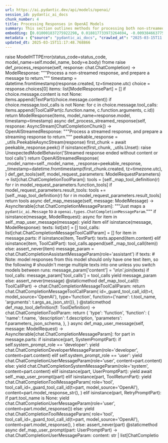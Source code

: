 ```yaml
---
url: https://ai.pydantic.dev/api/models/openai/
session_id: pydantic_ai_docs
chunk_number: 4
title: Processing Responses in OpenAI Models
summary: This section outlines methods for processing both non-streamed and streamed responses from the OpenAI API. The non-streamed response method processes the completion response into a structured format, while the streamed response method adapts to handle incoming data in real-time.
embedding: [0.010001837275922298, 0.018817733973264694, -0.00938466377556324, -0.02613910287618637, 0.005869196727871895, -0.045089952647686005, -0.00570280198007822, 0.0033490725327283144, 0.028970837593078613, 0.0023688562214374542, 0.03536039590835571, -0.04521096497774124, 0.008900606073439121, 0.02589707262814045, -0.036643147468566895, -0.026090696454048157, -0.006359304767102003, 0.028753012418746948, 0.007841730490326881, 0.06312108784914017, 0.039474885910749435, 0.0071761514991521835, -0.013263174332678318, 0.0232105553150177, 0.012537088245153427, 0.001017277012579143, -0.01778911054134369, 0.07154369354248047, -0.03020518459379673, -0.029406489804387093, 0.01644585095345974, -0.01466694101691246, -0.0538271889090538, -0.07076919823884964, 0.02613910287618637, -0.005711877718567848, -0.03569923713803291, 0.033182136714458466, 0.0011488801101222634, 0.023500988259911537, 0.012827522121369839, -0.026550550013780594, -0.020136790350079536, 0.029188664630055428, -0.015683460980653763, 0.04424285143613815, -0.03373880311846733, 0.022690191864967346, -0.006480318959802389, 0.030689241364598274, -0.031802572309970856, 0.030665040016174316, 0.03589285910129547, -0.024977363646030426, -0.018442587926983833, -0.0009121457696892321, -0.052181392908096313, 0.00034092014539055526, -0.022823307663202286, 0.0022750699426978827, -0.019362296909093857, -0.0454045869410038, -0.015828678384423256, -0.019483312964439392, -0.03635271266102791, -0.02935808338224888, -0.05566660687327385, 0.0016563840908929706, -0.02882562018930912, 0.026477942243218422, -0.018152154982089996, 0.015078389085829258, -0.025945479050278664, 0.000744994671549648, -0.020536137744784355, -0.004032803699374199, -0.01029227115213871, 0.024360191076993942, -0.008325788192451, -0.010709770955145359, -0.02596968226134777, -0.00028703093994408846, -0.030229387804865837, -0.026550550013780594, -0.028970837593078613, -0.03323054313659668, -0.07919179648160934, -0.0322866328060627, -0.026550550013780594, -0.034295469522476196, -0.033714599907398224, 0.03310953080654144, -0.03388402238488197, 0.02848678082227707, 0.0757065862417221, 0.01140560396015644, -0.01042538695037365, 0.019350197166204453, 0.025509826838970184, 0.020027875900268555, 0.05421443283557892, 0.0027318992651998997, -0.05189095810055733, 0.012815420515835285, 0.04731661453843117, -0.030786054208874702, 0.0035941265523433685, 0.007539194542914629, -0.04223401099443436, -0.013359985314309597, -0.04383140057325363, 0.004698382690548897, -0.03199619799852371, 0.012083283625543118, -0.011375349946320057, -0.023198453709483147, -0.009632742963731289, 0.004634850192815065, 0.0009832417126744986, 0.003173601580783725, -0.03269807994365692, -0.0005808689165860415, 0.0040902853943407536, -0.035675033926963806, -0.028704605996608734, -0.030689241364598274, 0.01765599474310875, -0.06283065676689148, -0.04528357461094856, -0.001542933052405715, 0.029648518189787865, 0.016094909980893135, 0.00621408736333251, -0.07135006785392761, -0.012046979740262032, -0.0023824702948331833, -0.011278538033366203, -0.0011761083733290434, -0.021298527717590332, 0.0006254930049180984, -0.013831941410899162, -0.014243390411138535, -0.05532776564359665, 0.003427731804549694, -0.03388402238488197, -0.005478925071656704, -0.036013875156641006, -0.003842205973342061, -0.03410184755921364, -0.028849823400378227, -0.01967693492770195, 0.013263174332678318, -0.046130675822496414, 0.028680402785539627, 0.00834394060075283, -0.007121695205569267, 0.021141208708286285, 0.02976953238248825, 0.04286328703165054, -0.04402502626180649, -0.019822152331471443, -0.01597389578819275, -0.044484879821538925, -0.003476137528195977, -0.02149214968085289, -0.05116487294435501, -0.006114250514656305, 0.009541982784867287, -0.04269386827945709, -0.017547082155942917, 0.005152186378836632, 0.0003838424163404852, -0.051310088485479355, 0.028777215629816055, 0.005512204021215439, -0.039474885910749435, -0.05387559533119202, -0.06224978715181351, -0.015066288411617279, -0.039837926626205444, -0.03613488748669624, 0.009929228574037552, -0.04571922495961189, -0.030084170401096344, -0.03753865510225296, 0.005838942714035511, 0.02037881873548031, 0.009390714578330517, 0.011986472643911839, 0.02162526547908783, -0.004677204880863428, 0.030350401997566223, 0.055618200451135635, 0.01467904169112444, 0.0026154229417443275, -0.03277068957686424, 0.0766746997833252, -0.033448368310928345, -0.012682304717600346, 0.0021858219988644123, 0.012065132148563862, 0.02079026773571968, 0.04196777939796448, -0.043976619839668274, 0.02933388203382492, -0.013892448507249355, -0.011744443327188492, 0.04780067130923271, -0.026477942243218422, -0.04995472729206085, 0.012670204043388367, -0.045089952647686005, 0.02684098482131958, 0.009656946174800396, -0.020947586745023727, -0.02717982605099678, -0.050196755677461624, -0.004698382690548897, -0.06249181553721428, 0.020124688744544983, -0.04179836064577103, 0.07110803574323654, 0.03911184147000313, 0.01981005072593689, -0.03589285910129547, 0.03400503471493721, -0.008101911284029484, -0.04041879624128342, -0.019785847514867783, -0.007823578082025051, -0.003690937999635935, 0.009088178165256977, -0.0011738393222913146, -0.013989260420203209, 0.005796588025987148, -0.07711035013198853, 0.027567071840167046, -0.010758176445960999, 0.04985791817307472, -0.019398601725697517, -0.0031312466599047184, -0.006861514411866665, 0.038288943469524384, 0.001002150122076273, 0.019955268129706383, 0.023585699498653412, 0.008428649976849556, -0.024977363646030426, 0.01927758753299713, 0.05029356852173805, 0.06118486076593399, -0.06428282707929611, -0.0016624347772449255, -0.0055333818309009075, -0.028341563418507576, -0.019289689138531685, 0.01657896675169468, 0.02058454230427742, -0.059345442801713943, -0.0023703686892986298, 0.023694612085819244, 0.06215297430753708, -0.0403703898191452, 0.024602219462394714, -0.0038028762210160494, -0.021879397332668304, 0.014098173007369041, -0.029479097574949265, 0.027083013206720352, -0.013952955603599548, 0.034731119871139526, 0.030568227171897888, 0.023537293076515198, 0.00038024981040507555, -0.050099946558475494, -0.0003097211301792413, 0.02872880920767784, 0.013904550112783909, 0.015477736480534077, -0.042935896664857864, -0.002501972019672394, 0.024783741682767868, 0.056925155222415924, 0.020741861313581467, -0.00926970038563013, -0.00023824702657293528, 0.030277792364358902, -0.04334734380245209, -0.0018802606500685215, -0.014812157489359379, -0.016966212540864944, 0.03419865667819977, 0.003869434120133519, -0.017982734367251396, 0.04985791817307472, 0.0383373498916626, 0.021806787699460983, -0.005494052078574896, 0.009124482981860638, 0.009898974560201168, -0.00016374755068682134, 0.009632742963731289, 0.009802163578569889, 0.01981005072593689, -0.00943306926637888, 0.006873615551739931, 0.008906656876206398, -0.027470260858535767, 0.01839418336749077, -0.010298321954905987, 0.04177415743470192, 0.043540965765714645, -0.04584024101495743, -0.029043447226285934, -0.016119113191962242, -0.010776328854262829, -0.0013356959680095315, -0.010062344372272491, 0.0437345914542675, -0.02371881529688835, -0.026211710646748543, 0.030132576823234558, -0.009481474757194519, 0.0039692712016403675, 0.00923339556902647, 0.03591706231236458, 0.009178939275443554, 0.013214767910540104, 0.004764940589666367, 0.05024516209959984, -0.005472874268889427, -0.0296001136302948, -0.01964063011109829, 0.040176767855882645, 0.032335035502910614, 0.009832416661083698, -0.027978520840406418, -0.015029983595013618, 0.04286328703165054, 0.017038822174072266, -0.004069108050316572, -0.033182136714458466, -0.0645732656121254, 0.01207723282277584, -0.0003274951013736427, 0.0004265756288077682, 0.023767219856381416, 0.0322866328060627, -0.02831736020743847, 0.0025534029118716717, 0.005109831225126982, 0.003957169596105814, 0.007853832095861435, -0.007793324999511242, -0.0010044191731140018, 0.02011258713901043, 0.016796793788671494, -0.0027999698650091887, 0.012416073121130466, -0.010001837275922298, 0.005445646122097969, 0.014751650393009186, 0.002184309298172593, -0.021346934139728546, -0.016506358981132507, 0.0649121031165123, 0.010540351271629333, -0.04419444501399994, -0.024602219462394714, -0.03981372341513634, -0.0040902853943407536, -0.012936435639858246, -0.031003879383206367, 0.004870828241109848, -0.05905500799417496, -0.015029983595013618, -0.016240127384662628, 0.03260126709938049, -0.013057449832558632, 0.026381131261587143, 0.05905500799417496, -0.0017244546907022595, -0.012948536314070225, -0.0010187895968556404, -0.00480124494060874, 0.03243184834718704, 0.03139112517237663, 0.0066376375034451485, -0.05271385610103607, 0.031028082594275475, 0.01563505455851555, -0.07052716612815857, -0.030084170401096344, 0.029406489804387093, 0.04799429699778557, 0.06781645119190216, 0.0037242169491946697, 0.035263583064079285, 0.024565914645791054, -0.008216874673962593, 0.02071765810251236, 0.027083013206720352, 0.012282957322895527, 0.02109280228614807, -0.007393977604806423, 0.03925705701112747, -0.00033562578028067946, -0.006940173450857401, 0.03993473947048187, 0.02166157029569149, 0.06481529027223587, -0.05905500799417496, 0.019652731716632843, -0.0015565472422167659, 0.030616633594036102, -0.04632429778575897, -0.002842324785888195, 0.02529200166463852, 0.02128642611205578, -0.01876932755112648, -0.014013462699949741, -0.04208879545331001, -0.003869434120133519, 0.011768646538257599, -0.034295469522476196, 0.04668734222650528, 0.034731119871139526, -0.05566660687327385, 0.03635271266102791, -0.000349239882780239, -0.03804691508412361, -0.01358991302549839, 0.05721559002995491, 0.006341152358800173, -0.0014362891670316458, -0.004398872144520283, 0.0007113375468179584, 0.006692094262689352, -0.038724593818187714, -0.01803113892674446, 0.0339808315038681, -0.04351676255464554, -0.006159631069749594, 0.038458362221717834, -0.023864032700657845, -0.017619691789150238, -0.03054402396082878, 0.017885923385620117, -0.027083013206720352, -0.012452377937734127, 0.013577811419963837, -0.021806787699460983, 0.028535187244415283, 0.00482544768601656, -0.0454045869410038, -0.06767123192548752, 0.026308521628379822, 0.050535596907138824, 0.04390401020646095, -0.014836360700428486, 0.057506024837493896, 0.0011443420080468059, 0.016929909586906433, 3.583159559639171e-05, -0.014824259094893932, 0.0012396408710628748, -0.038095321506261826, 0.022351352497935295, -0.0036183292977511883, 0.0265747532248497, -0.014267593622207642, 0.04826052859425545, -0.004314161837100983, -0.005690700374543667, 0.022206135094165802, -0.07406079024076462, 0.029237069189548492, 0.039208654314279556, 0.005258074030280113, 0.025001566857099533, 0.0016170544549822807, -0.025485623627901077, 0.003554796800017357, 0.018793530762195587, -0.015126795507967472, 0.08795323967933655, -0.0069341231137514114, -0.036909379065036774, 0.006613434758037329, 0.05949065834283829, -0.008138216100633144, 0.012488681823015213, -0.02529200166463852, -0.01264600083231926, 0.00931810587644577, -0.0128638269379735, -0.022895917296409607, 0.014194984920322895, 0.02260548248887062, 0.028680402785539627, -0.05460168048739433, -0.02216983027756214, 0.004988817032426596, 0.011496364139020443, -0.00528832757845521, 0.045695021748542786, 0.001931691775098443, 0.01444911491125822, 0.012609696015715599, 0.04610647261142731, -0.011308792047202587, -0.013662521727383137, -0.010812632739543915, 0.00634720316156745, 0.014618534594774246, 0.022787004709243774, -0.006510572507977486, -0.019834253937005997, 0.00812611449509859, 0.009759807959198952, 0.0015868007903918624, -0.0082410778850317, 0.015223606489598751, 0.0005014532362110913, 0.002265993971377611, -0.00928180105984211, -0.02717982605099678, -0.01846679113805294, -0.03373880311846733, 0.02247236669063568, 0.061572108417749405, 0.006764702964574099, 0.022048816084861755, 0.01954381912946701, -0.021746281534433365, -0.007599702104926109, -0.02145584672689438, 0.008204773999750614, -0.0019301790744066238, 0.009699300862848759, -0.03461010754108429, 0.01826106756925583, -0.027639679610729218, -0.014824259094893932, 0.010401184670627117, 0.009590388275682926, 0.024904755875468254, 0.019652731716632843, 0.012803319841623306, -0.011811001226305962, 0.01158712524920702, -0.0267441738396883, 0.009360460564494133, -0.03949908912181854, 0.012500783428549767, 0.0181642547249794, -0.021818889304995537, 0.013759332709014416, -0.015949692577123642, -0.016566865146160126, 0.022109324112534523, 0.012682304717600346, 0.042330823838710785, 0.010237814858555794, -0.03349677473306656, 0.03485213592648506, 0.0353119894862175, 0.013275275006890297, -0.010836835950613022, 0.006988579407334328, -0.0012146816588938236, -0.010370930656790733, -0.011441907845437527, -0.05910341441631317, 0.007345571648329496, -0.0030177957378327847, 0.034053441137075424, 0.005388164427131414, -0.054069217294454575, -0.023053236305713654, -0.006419811863452196, -0.014437013305723667, -0.00586012052372098, -0.003276463830843568, -0.0294306930154562, 0.009929228574037552, -0.011968320235610008, 0.013251072727143764, -0.03151214122772217, -0.02761547639966011, 0.03175416961312294, -0.03158474713563919, -0.0008107962203212082, 0.024832146242260933, -0.027228230610489845, -0.02993895299732685, -0.006813108455389738, -0.018019039183855057, -0.04668734222650528, -0.014255492016673088, 0.051987770944833755, -0.005500102881342173, -0.022206135094165802, 0.0012903156457468867, -0.021080702543258667, -0.006897818762809038, 0.03153634071350098, -0.0189992543309927, -0.021334832534193993, 0.01765599474310875, 0.03572344034910202, -0.0004995624185539782, -0.006099123973399401, -0.01806744374334812, 0.02492895908653736, -0.009675098583102226, 0.01476375199854374, -0.0043020606972277164, 0.050971247255802155, -0.0003448909264989197, -0.020366717129945755, 0.042500242590904236, 0.015985997393727303, 0.0019150523003190756, 0.01140560396015644, -0.0035457208286970854, 0.014606432989239693, -0.005227820482105017, 0.026018086820840836, 0.03030199557542801, 0.05411762371659279, -0.0011768646072596312, 0.032238226383924484, 0.024711132049560547, -0.026453739032149315, 0.04022517427802086, 0.07038195431232452, -0.03446488827466965, -0.0033702498767524958, -0.03693358227610588, 0.007345571648329496, 0.01947121135890484, 0.008483106270432472, -0.01563505455851555, -0.004955538082867861, 0.007418180350214243, -0.019991572946310043, 0.029309678822755814, 0.0040781837888062, -0.008761439472436905, 0.015042085200548172, -0.03148793801665306, -0.015199404209852219, 0.005006968975067139, 0.013069551438093185, -0.014691143296658993, -0.010086546652019024, 0.010165206156671047, -0.003908763639628887, 0.02281120792031288, -0.02892243303358555, 0.010564553551375866, -0.0013992285821586847, 0.0443880669772625, 0.0020995992235839367, 0.029817938804626465, 0.006710246205329895, 0.018103748559951782, 0.028196346014738083, -0.004746788181364536, -0.021032296121120453, 0.00460762158036232, 0.01910816691815853, -0.03458590433001518, 0.04296009987592697, -0.02459011785686016, 0.010879190638661385, -0.03787749633193016, 0.0185030959546566, 0.008906656876206398, -0.020838672295212746, -0.01971323974430561, -0.04668734222650528, 0.02223033830523491, 0.03744184225797653, -0.008204773999750614, 0.039208654314279556, -0.001350066508166492, -0.013323681429028511, 0.010667416267096996, -0.012549188919365406, -0.08291903883218765, 0.01977374590933323, -0.012924334034323692, 0.04436386376619339, 0.004683255683630705, -0.03390822559595108, 0.040346186608076096, -0.003624380100518465, -0.019483312964439392, -0.01116962544620037, -0.011677885428071022, -0.008047454990446568, -0.01562295388430357, 0.009420967660844326, -0.0201851949095726, 0.01229505892843008, 0.013626216910779476, 0.02727663703262806, 0.004468455445021391, -0.02771228924393654, -0.03272228315472603, -0.01368672400712967, 0.024977363646030426, -0.03468271717429161, 0.007605752442032099, -0.011048611253499985, 0.006377456709742546, 0.03226242959499359, -0.0024112111423164606, 0.0036425322759896517, -0.0058661713264882565, -0.04375879466533661, 0.0267441738396883, -9.610241977497935e-05, -0.023464685305953026, -0.017135633155703545, 0.04934965819120407, 0.008101911284029484, 0.03678836673498154, -0.0030540998559445143, 0.005829866975545883, 0.019398601725697517, -0.028753012418746948, -0.0032038551289588213, -0.02337997406721115, -0.04683255776762962, -0.019398601725697517, -0.01597389578819275, 0.007859882898628712, 0.015235708095133305, 0.014424911700189114, 0.01427969429641962, -0.027421854436397552, -0.004892005585134029, -0.02243606187403202, -0.032673876732587814, 0.0359896719455719, -0.021709976717829704, 0.01436440460383892, -0.012633899226784706, 0.007369774393737316, -0.005188490729779005, -0.011732342652976513, 0.015078389085829258, -0.010800532065331936, 0.005530356429517269, -0.018043240532279015, -0.057699646800756454, -0.030858661979436874, -0.0003845987666863948, 0.03020518459379673, 0.0014226750936359167, 0.0148000568151474, -0.005058400332927704, -0.01820055954158306, 0.025267798453569412, -0.0033157935831695795, 0.01661527156829834, -0.03838575631380081, -0.010213611647486687, 0.0020527062006294727, 0.009886872954666615, 0.027421854436397552, 0.04780067130923271, -0.024904755875468254, 0.035433005541563034, -0.0173171553760767, 0.01829737052321434, -0.02952750399708748, -0.0379985086619854, 0.016760488972067833, -0.024033451452851295, -0.013844043016433716, 0.006220138166099787, 0.021649468690156937, -0.032141413539648056, -0.01937439851462841, -0.02492895908653736, 0.008755388669669628, -0.020899180322885513, 0.008489157073199749, 0.02727663703262806, 0.00636535556986928, 0.027591275051236153, -0.05629587918519974, 0.03105228580534458, -0.09100279957056046, 0.012682304717600346, 0.015150997787714005, -0.010655314661562443, 0.010413285344839096, -0.007018832955509424, -0.04980951175093651, 0.016034401953220367, -0.001260818331502378, -0.04627589136362076, 0.036981988698244095, 0.010201510973274708, 0.016542663797736168, 0.003072252031415701, 0.027591275051236153, -0.026381131261587143, -0.015150997787714005, -0.025606639683246613, -0.0015157049056142569, -0.04099966585636139, 0.006419811863452196, -0.009541982784867287, -0.035094164311885834, 0.02253287471830845, -0.010885241441428661, -0.0316089503467083, 0.0032613370567560196, 0.006011388264596462, 0.026550550013780594, -0.044218648225069046, -0.03436807915568352, 0.01256129052489996, 0.004792168736457825, 0.0058661713264882565, -0.05503733083605766, 0.04554980620741844, -0.0012464479077607393, 0.004879903979599476, -0.014824259094893932, -0.05431124567985535, 0.01264600083231926, -0.016760488972067833, 0.0326254703104496, 0.009505677968263626, 0.03369039669632912, 0.03606227785348892, -0.00636535556986928, -0.012767015025019646, -0.00958433747291565, 0.013323681429028511, -0.01337208691984415, 0.0027167724911123514, -0.03790169954299927, 0.015332520008087158, 0.04361357539892197, 0.03673996031284332, -0.040007349103689194, -0.010479843243956566, 0.0023340645711869, 0.03719981387257576, -0.0023749067913740873, 0.011944117024540901, 0.04477531462907791, -0.028631998226046562, -0.01453382521867752, -0.009777960367500782, -0.021673671901226044, 0.0024792817421257496, -0.03134271875023842, -0.02200041152536869, -0.012524986639618874, 0.020342513918876648, 0.005766334477812052, 0.020197296515107155, -0.02814793959259987, 0.0013099804054945707, 0.015296215191483498, 0.04041879624128342, 0.010147053748369217, 0.014194984920322895, 0.004904107190668583, 0.007091441657394171, -0.02213352732360363, 0.032915905117988586, -0.04584024101495743, -0.018248965963721275, -0.005215718876570463, 0.00625644251704216, -0.011042560450732708, 0.00464997673407197, 0.02899504080414772, -0.015259911306202412, -0.0009718965739011765, -0.018914544954895973, -0.03349677473306656, 0.010994154959917068, -0.0326254703104496, -0.005451696924865246, 0.027930114418268204, -0.023827727884054184, -0.0026834935415536165, 0.025170987471938133, -0.031124893575906754, -0.019422804936766624, 0.013626216910779476, -0.004002550151199102, 0.0002709587279241532, 0.02408185787498951, 0.027905911207199097, 0.020693454891443253, -0.0034852134995162487, 0.002048168098554015, -0.005109831225126982, 0.007605752442032099, -0.013965057209134102, -0.01735346019268036, 0.06631586700677872, -0.03657054156064987, -0.0062866960652172565, 0.01150241494178772, -0.022073019295930862, 0.03277068957686424, 0.0014468779554590583, 0.0010808095103129745, -0.004610646981745958, 0.009699300862848759, -0.024166567251086235, 0.03480372950434685, 0.024771640077233315, -0.014061869122087955, 0.00579356262460351, 0.0028120712377130985, -0.03932966664433479, 0.03562662750482559, -0.03054402396082878, 0.05619907006621361, -0.0017683223122730851, -0.014243390411138535, -0.051310088485479355, -0.024227075278759003, -0.003597151953727007, 0.005009994376450777, 0.02882562018930912, 0.009826365858316422, -0.030616633594036102, -0.03260126709938049, -0.009905025362968445, 0.026792580261826515, 0.010564553551375866, -0.005306479521095753, 0.009971583262085915, -0.008858251385390759, 0.006879666354507208, 0.014642737805843353, -0.04245183616876602, 0.01759548857808113, 0.004126589745283127, -0.025751855224370956, -0.03717561066150665, -0.003264362458139658, -0.02404555305838585, 0.06345993280410767, -0.025413015857338905, -0.018914544954895973, 0.006174757611006498, -0.03458590433001518, 0.00366976042278111, 0.0035850503481924534, -0.018019039183855057, 0.045791834592819214, -0.041120678186416626, 0.020874977111816406, 0.010994154959917068, -0.026792580261826515, 0.03054402396082878, 0.02062084712088108, 0.03882140666246414, 0.004828473087400198, -0.004628799390047789, 0.04511415213346481, 0.005666497629135847, 0.04085444658994675, 0.004135665949434042, -0.03105228580534458, -0.0036818620283156633, 0.006102149374783039, 0.013408390805125237, 0.019628528505563736, 0.002265993971377611, -0.007170100696384907, 0.028414171189069748, 0.038530971854925156, -0.03047141619026661, 0.05890979245305061, 0.006565029267221689, -0.009808214381337166, 0.03574764356017113, 0.031197503209114075, -0.04385560378432274, 0.024747436866164207, 0.03838575631380081, 0.028849823400378227, 0.013892448507249355, -0.026477942243218422, -0.0037574958987534046, 0.03676416352391243, -0.027494462206959724, -0.012839623726904392, -0.026647362858057022, 0.014061869122087955, 0.009330207481980324, -0.0050977300852537155, -0.02761547639966011, 0.008979265578091145, -0.03407764434814453, -0.030011560767889023, -0.013674622401595116, -0.014424911700189114, -0.004075158387422562, -0.01024386566132307, -0.0011201391462236643, 0.028244752436876297, -0.01247658021748066, 0.027421854436397552, -0.029842142015695572, 0.0031221704557538033, -0.0005237652803771198, 0.04523516818881035, 0.008380244486033916, 0.008773541077971458, 0.020439324900507927, -0.023392075672745705, -0.022036714479327202, 0.00934835895895958, 0.063895583152771, -0.04453328624367714, -0.0081563675776124, -0.025001566857099533, 0.024662727490067482, 0.04356516897678375, 0.02831736020743847, 0.0396927110850811, -0.00034659268567338586, -0.029842142015695572, 0.02822054922580719, -0.020596643909811974, 0.011599226854741573, 0.0029935927595943213, 0.01172024104744196, -0.0021933852694928646, -0.00941491685807705, 0.010038141161203384, 0.004250629339367151, 0.0007431037956848741, 0.017002517357468605, -0.031173299998044968, -0.008537563495337963, 0.03124590776860714, 0.00015703504323028028, 0.01570766419172287, 0.0018772352486848831, 0.0006345690344460309, 0.02606649324297905, -0.002128340071067214, 0.016240127384662628, -0.005848018918186426, -0.017268748953938484, 0.02882562018930912, 0.02020939812064171, 0.03337576240301132, -0.032044604420661926, -0.0003634212480392307, -0.018490994349122047, 0.034295469522476196, 0.030132576823234558, -0.04368618503212929, -0.01553824357688427, -0.008416548371315002, 0.015150997787714005, 0.007763071451336145, -0.019931064918637276, 0.0026139102410525084, -0.030592430382966995, -0.012791218236088753, 0.02536460943520069, -0.004444252233952284, 0.02814793959259987, -0.04329893738031387, 0.0032280581071972847, 0.012621797621250153, -0.005745156668126583, 0.00037514453288167715, -0.011441907845437527, -0.0390150286257267, 0.012633899226784706, 0.0015731867169961333, 0.030253591015934944, 0.013807738199830055, 0.03218981996178627, 0.011732342652976513, -0.011732342652976513, -0.018575703725218773, -0.014207085594534874, 0.016736285760998726, 0.012839623726904392, 0.009826365858316422, -0.01705092377960682, -0.050003133714199066, -0.009989735670387745, -0.0126944063231349, -0.04208879545331001, 0.0009446683689020574, 0.035868655890226364, 0.016288533806800842, 0.0316089503467083, 0.029140258207917213, 0.0019679961260408163, -0.02889822982251644, -0.004190122243016958, 0.012500783428549767, -0.04053981229662895, 0.04390401020646095, 0.009699300862848759, 0.009154736064374447, 0.016373243182897568, -0.025098377838730812, -0.01699041575193405, 0.015029983595013618, 0.011048611253499985, -0.0010361854219809175, 0.061668917536735535, 0.009572235867381096, 0.017547082155942917, 0.004447277635335922, -0.05058400332927704, -0.027397651225328445, -0.03891821950674057, -0.025509826838970184, -0.017341358587145805, -0.007309267297387123, -0.026550550013780594, 0.013868246227502823, -0.03504575788974762, -0.002759127411991358, 0.008228976279497147, -0.020003674551844597, 0.017075126990675926, 0.009420967660844326, -0.028970837593078613, -0.007036984898149967, 0.06738079339265823, -0.014061869122087955, -0.011883609928190708, 0.0376596674323082, 0.006002312526106834, 0.03729662671685219, 0.014424911700189114, 0.02434808947145939, -0.0023401151411235332, -0.034489091485738754, -0.00462577398866415, 0.035868655890226364, 0.011399553157389164, 0.014231288805603981, 0.007260861806571484, 0.00929995346814394, 0.01150241494178772, 0.012682304717600346, 0.015501939691603184, 0.019483312964439392, 0.023827727884054184, 0.01584077998995781, 0.0023552419152110815, -0.025413015857338905, 0.009439120069146156, 0.021818889304995537, -0.006667891517281532, -0.01037698145955801, 0.0440492257475853, 0.05048719048500061, -0.006456116214394569, -0.00726691260933876, -0.012706507928669453, -0.01876932755112648, -0.006401659920811653, 0.017099328339099884, -0.013662521727383137, -0.012670204043388367, 0.015102592296898365, -0.016421649605035782, 0.015320418402552605, -0.003173601580783725, -0.008797744289040565, -0.004898056387901306, 0.007938542403280735, 0.01755918376147747, -0.0052338712848722935, -0.02788170799612999, 0.0056695230305194855, 0.0014567103935405612, -0.001951356534846127, -0.006794956512749195, 0.006807057652622461, -0.03114909678697586, -0.01345679722726345, 0.006873615551739931, -0.005796588025987148, 0.043879806995391846, 0.02247236669063568, 0.0040902853943407536, -0.013710927218198776, 0.010927597060799599, 0.002633575117215514, 0.012658102437853813, -0.003808927023783326, -0.0126944063231349, 0.016760488972067833, -0.016893604770302773, -0.03373880311846733, 0.025098377838730812, 9.388066973770037e-05, 0.04027358070015907, 0.01846679113805294, -0.01527201198041439, -0.012137740850448608, -0.006649739108979702, 0.0031342720612883568, -0.020645050331950188, 0.03105228580534458, -0.007775172591209412, 0.012192197144031525, -0.044073428958654404, 0.007454484701156616, -0.009045823477208614, -0.02011258713901043, 0.004111462738364935, 0.027325043454766273, -0.028583591803908348, 0.007702563889324665, -0.0081563675776124, 0.021346934139728546, 0.011042560450732708, -0.010231764055788517, 0.010619009844958782, -0.011248284950852394, 0.015005780383944511, 0.03277068957686424, -0.021806787699460983, 0.043444156646728516, 0.01778911054134369, 0.0016064656665548682, 0.03761126473546028, 0.033278949558734894, 0.030132576823234558, -0.0635567456483841, -0.009880822151899338, -0.04615487903356552, 0.00808980967849493, 0.005503128282725811, 0.0019846356008201838, 0.023634104058146477, -0.00926970038563013, 0.012403972446918488, 0.026986202225089073, -0.01035882905125618, -0.01782541535794735, 0.0005820034421049058, -0.0021661571227014065, 0.011907813139259815, -0.04826052859425545, 0.04833313450217247, 0.01853940077126026, 0.028341563418507576, 0.00104677421040833, -0.030059967190027237, 0.009160786867141724, 0.009203142486512661, -0.02872880920767784, -0.018176356330513954, -0.006292746867984533, 0.003932966850697994, 0.03877300024032593, 0.02162526547908783, -0.027083013206720352, -0.04058821499347687, 0.002323475666344166, -0.006631587166339159, -0.03582024946808815, -0.023029033094644547, 0.004913182929158211, -0.015961794182658195, 0.029842142015695572, 0.015042085200548172, -0.015054186806082726, -0.019894760102033615, 0.011647632345557213, 0.013081652112305164, -0.0265747532248497, 0.02139533869922161, 0.0203546155244112, 0.002840812085196376, 0.027905911207199097, -0.024771640077233315, -0.033012717962265015, -0.0012842649593949318, -0.021637367084622383, -0.00213590357452631, -0.015586649999022484, -0.014957374893128872, 0.0032492356840521097, 0.01927758753299713, -0.02007628232240677, -0.001346284756436944, -0.0036485830787569284, 0.027083013206720352, 0.03528778627514839, 0.03245605155825615, 0.029116054996848106, 0.014437013305723667, -0.01180495135486126, -0.04184676706790924, 0.004767965991050005, -0.01829737052321434, 0.014110274612903595, 0.030495619401335716, -0.00965089537203312, -0.005521280225366354, 0.03216561675071716, -0.01553824357688427, -0.021746281534433365, -0.0047830925323069096, -0.015259911306202412, 0.01123618334531784, -0.02580026164650917, 0.02693779766559601, 0.02822054922580719, 0.01967693492770195, 0.004032803699374199, -0.010812632739543915, -0.015453534200787544, 0.007781223393976688, 0.010812632739543915, -0.025340408086776733, 0.027228230610489845, 0.01668788120150566, 0.011683936230838299, 0.010110749863088131, 0.007581549696624279, 0.047752268612384796, 0.012391870841383934, -0.010733974166214466, -0.023392075672745705, -0.03952328860759735, 0.02192780189216137, -0.015320418402552605, 0.009142635390162468, -0.004326263442635536, 0.003908763639628887, -0.0265747532248497, 0.003379326080903411, -0.016506358981132507, -0.0011269461829215288, 0.002217588247731328, 0.0016972264274954796, 0.032577067613601685, -0.005230845883488655, 0.033956628292798996, 0.0025458396412432194, -0.004383745137602091, -0.04247603937983513, -0.010673467069864273, 0.005763309076428413, 0.005376062821596861, -0.030084170401096344, 0.00910027977079153, 0.0008357554324902594, 0.02313794568181038, -0.011865458451211452, 0.005203617736697197, -0.015029983595013618, -0.005451696924865246, -0.018757225945591927, 0.02364620566368103, 0.029188664630055428, -0.021467948332428932, -0.004852675832808018, -0.00738187599927187, -0.032673876732587814, 0.022121425718069077, 0.0008289483957923949, -0.04487212374806404, 0.0146306362003088, -0.012004625052213669, 0.00039291850407607853, -0.007744919043034315, 0.0092515479773283, 0.007327419705688953, 0.00144385255407542, 0.0189992543309927, 0.04063662141561508, 0.02266599051654339, 0.02098388969898224, -0.012633899226784706, -0.011762595735490322, 0.009372562170028687, -0.015163099393248558, 0.018490994349122047, -0.036110684275627136, 7.449946861015633e-05, 0.05140690132975578, 0.013093753717839718, -0.0228717140853405, 0.03502155467867851, -0.002072370843961835, -0.011925965547561646, 0.008852200582623482, -0.021855194121599197, -0.0227022934705019, -0.0015338570810854435, 0.017716502770781517, -0.0035578222014009953, 0.011647632345557213, 0.014376506209373474, -0.008646476082503796, -0.005079577676951885, 0.008767490275204182, -0.00946937408298254, 0.013178464025259018, 0.007678361143916845, -0.02589707262814045, -0.021552657708525658, 0.0007911314023658633, -0.010655314661562443, 0.023125844076275826, -0.0185030959546566, 0.018333675339818, -0.005953906569629908, -0.003739343723282218, -0.013541506603360176, 0.005596914328634739, 0.020947586745023727, -0.014061869122087955, 0.005772384814918041, -0.019689036533236504, 0.010933647863566875, 0.03158474713563919, 0.0007896187016740441, -0.04312951862812042, 0.006450065411627293, 0.004214324988424778, -0.03722401708364487, -0.01553824357688427, 0.01674838736653328, -0.01836998015642166, 0.008616222068667412, 0.017026720568537712, -0.008713033981621265, -0.009324156679213047, -0.04409763216972351, 0.007793324999511242, 0.014860563911497593, -0.012403972446918488, 0.017885923385620117, -0.0014370455173775554, 0.013928753323853016, -0.0030571252573281527, -0.014993679709732533, -0.027736492455005646, 0.022242439910769463, -0.013142159208655357, 0.03976532071828842, 0.03649793192744255, -0.0013863707426935434, -0.0015383950667455792, 0.025679247453808784, -0.025655044242739677, -0.0339808315038681, -0.017643893137574196, 0.04141111299395561, -0.048284731805324554, -0.0005222525796853006, 0.028075331822037697, -0.020269906148314476, 0.027300840243697166, -0.011883609928190708, -0.006915970705449581, 0.02337997406721115, 0.001725967274978757, -0.003863383550196886, 0.0028438374865800142, -0.013759332709014416, -0.005058400332927704, -0.01640954799950123, -0.0032734384294599295, 0.002473230939358473, 0.05832892283797264, -0.05227820575237274, 0.0017426067497581244, -0.010667416267096996, -0.020608745515346527, -0.013831941410899162, -0.0021782584954053164, 0.009003468789160252, -0.021588962525129318, -0.0037574958987534046, 7.823389023542404e-05, -0.024674829095602036, 0.004202223848551512, -0.035094164311885834, 0.017438169568777084, -0.014194984920322895, 0.03410184755921364, 0.015175200998783112, 0.024904755875468254, -0.029212865978479385, 0.010540351271629333, -0.0427180677652359, 0.017329256981611252, 0.004819396883249283, -0.01617961935698986, -0.03548141196370125, 0.03342416509985924, 0.025267798453569412, -0.03250445798039436, 0.0011564434971660376, -0.029140258207917213, -0.004223401192575693, -0.021165411919355392, -0.0030238463077694178, 0.012488681823015213, 0.04228241741657257, -0.006474268157035112, 0.020088383927941322, 0.006667891517281532, -0.017280850559473038, 0.01853940077126026, 0.008071658201515675, -0.0029724151827394962, -0.015199404209852219]
metadata : {"source": "pydantic_ai_docs", "crawled_at": "2025-03-15T11:17:48.767348", "url_path": "/api/models/openai/", "chunk_size": 4999}
updated_dt: 2025-03-15T11:17:48.768866
---
```

raise ModelHTTPError(status_code=status_code, model_name=self.model_name, body=e.body) frome
      raise
  def_process_response(self, response: chat.ChatCompletion) -> ModelResponse:
"""Process a non-streamed response, and prepare a message to return."""
    timestamp = datetime.fromtimestamp(response.created, tz=timezone.utc)
    choice = response.choices[0]
    items: list[ModelResponsePart] = []
    if choice.message.content is not None:
      items.append(TextPart(choice.message.content))
    if choice.message.tool_calls is not None:
      for c in choice.message.tool_calls:
        items.append(ToolCallPart(c.function.name, c.function.arguments, c.id))
    return ModelResponse(items, model_name=response.model, timestamp=timestamp)
  async def_process_streamed_response(self, response: AsyncStream[ChatCompletionChunk]) -> OpenAIStreamedResponse:
"""Process a streamed response, and prepare a streaming response to return."""
    peekable_response = _utils.PeekableAsyncStream(response)
    first_chunk = await peekable_response.peek()
    if isinstance(first_chunk, _utils.Unset):
      raise UnexpectedModelBehavior('Streamed response ended without content or tool calls')
    return OpenAIStreamedResponse(
      _model_name=self._model_name,
      _response=peekable_response,
      _timestamp=datetime.fromtimestamp(first_chunk.created, tz=timezone.utc),
    )
  def_get_tools(self, model_request_parameters: ModelRequestParameters) -> list[chat.ChatCompletionToolParam]:
    tools = [self._map_tool_definition(r) for r in model_request_parameters.function_tools]
    if model_request_parameters.result_tools:
      tools += [self._map_tool_definition(r) for r in model_request_parameters.result_tools]
    return tools
  async def_map_message(self, message: ModelMessage) -> AsyncIterable[chat.ChatCompletionMessageParam]:
"""Just maps a `pydantic_ai.Message` to a `openai.types.ChatCompletionMessageParam`."""
    if isinstance(message, ModelRequest):
      async for item in self._map_user_message(message):
        yield item
    elif isinstance(message, ModelResponse):
      texts: list[str] = []
      tool_calls: list[chat.ChatCompletionMessageToolCallParam] = []
      for item in message.parts:
        if isinstance(item, TextPart):
          texts.append(item.content)
        elif isinstance(item, ToolCallPart):
          tool_calls.append(self._map_tool_call(item))
        else:
          assert_never(item)
      message_param = chat.ChatCompletionAssistantMessageParam(role='assistant')
      if texts:
        # Note: model responses from this model should only have one text item, so the following
        # shouldn't merge multiple texts into one unless you switch models between runs:
        message_param['content'] = '\n\n'.join(texts)
      if tool_calls:
        message_param['tool_calls'] = tool_calls
      yield message_param
    else:
      assert_never(message)
  @staticmethod
  def_map_tool_call(t: ToolCallPart) -> chat.ChatCompletionMessageToolCallParam:
    return chat.ChatCompletionMessageToolCallParam(
      id=_guard_tool_call_id(t=t, model_source='OpenAI'),
      type='function',
      function={'name': t.tool_name, 'arguments': t.args_as_json_str()},
    )
  @staticmethod
  def_map_tool_definition(f: ToolDefinition) -> chat.ChatCompletionToolParam:
    return {
      'type': 'function',
      'function': {
        'name': f.name,
        'description': f.description,
        'parameters': f.parameters_json_schema,
      },
    }
  async def_map_user_message(self, message: ModelRequest) -> AsyncIterable[chat.ChatCompletionMessageParam]:
    for part in message.parts:
      if isinstance(part, SystemPromptPart):
        if self.system_prompt_role == 'developer':
          yield chat.ChatCompletionDeveloperMessageParam(role='developer', content=part.content)
        elif self.system_prompt_role == 'user':
          yield chat.ChatCompletionUserMessageParam(role='user', content=part.content)
        else:
          yield chat.ChatCompletionSystemMessageParam(role='system', content=part.content)
      elif isinstance(part, UserPromptPart):
        yield await self._map_user_prompt(part)
      elif isinstance(part, ToolReturnPart):
        yield chat.ChatCompletionToolMessageParam(
          role='tool',
          tool_call_id=_guard_tool_call_id(t=part, model_source='OpenAI'),
          content=part.model_response_str(),
        )
      elif isinstance(part, RetryPromptPart):
        if part.tool_name is None:
          yield chat.ChatCompletionUserMessageParam(role='user', content=part.model_response())
        else:
          yield chat.ChatCompletionToolMessageParam(
            role='tool',
            tool_call_id=_guard_tool_call_id(t=part, model_source='OpenAI'),
            content=part.model_response(),
          )
      else:
        assert_never(part)
  @staticmethod
  async def_map_user_prompt(part: UserPromptPart) -> chat.ChatCompletionUserMessageParam:
    content: str | list[ChatCompletio